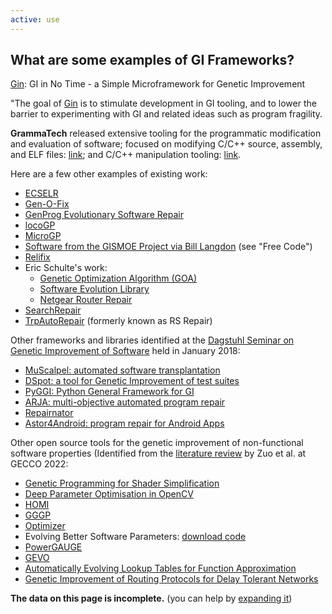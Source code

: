 ```yaml
---
active: use
---
```


## What are some examples of GI Frameworks?

<a href="https://github.com/gintool/gin">Gin</a>: GI in No Time - a Simple Microframework for Genetic Improvement

"The goal of <a href="https://github.com/gintool/gin">Gin</a> is to stimulate development in GI tooling, and to lower the barrier to experimenting with GI and related ideas such as program fragility.

**GrammaTech** released extensive tooling for the programmatic modification and evaluation of software; focused on modifying C/C++ source, assembly, and ELF files: <a href="https://github.com/GrammaTech/sel">link</a>; and C/C++ manipulation tooling: <a href="https://github.com/GrammaTech/clang-mutate">link</a>.

Here are a few other examples of existing work:
- <a href="http://diversify-project.eu/papers/Yeboah15.pdf">ECSELR</a>
- <a href="https://github.com/JerrySwan/JerrySwan.github.io/blob/master/publications/genofix-TR.pdf">Gen-O-Fix</a>
- <a href="https://squareslab.github.io/genprog-code/">GenProg Evolutionary Software Repair</a>
- <a href="https://github.com/codykenb/locoGP">locoGP</a>
- <a href="https://sourceforge.net/p/ugp3/wiki/GeneticImprovement/">MicroGP</a>
- <a href="http://www0.cs.ucl.ac.uk/staff/ucacbbl/gismo/">Software from the GISMOE Project via Bill Langdon</a> (see "Free Code")
- <a href="http://www.shinhwei.com/relifix.pdf">Relifix</a>
- Eric Schulte's work:
  - <a href="https://github.com/eschulte/goa">Genetic Optimization Algorithm (GOA)</a>
  - <a href="http://eschulte.github.io/software-evolution/index.html">Software Evolution Library</a>
  - <a href="https://github.com/eschulte/netgear-repair">Netgear Router Repair</a>
- <a href="https://people.cs.umass.edu/~brun/pubs/pubs/Ke15ase.pdf">SearchRepair</a>
- <a href="http://sourceforge.net/projects/trpautorepair/">TrpAutoRepair</a> (formerly known as RS Repair)

Other frameworks and libraries identified at the <a href="https://www.dagstuhl.de/en/program/calendar/semhp/?semnr=18052">Dagstuhl Seminar on Genetic Improvement of Software</a> held in January 2018:
- <a href="http://crest.cs.ucl.ac.uk/autotransplantation/downloads/muScalpel.zip">MuScalpel: automated software transplantation</a>
- <a href="https://github.com/STAMP-project/dspot">DSpot: a tool for Genetic Improvement  of test suites</a>
- <a href="https://github.com/coinse/pyggi"> PyGGI: Python General Framework for GI</a>
- <a href="https://github.com/yyxhdy/arja">ARJA: multi-objective automated program repair</a>
- <a href="https://github.com/eclipse/repairnator/">Repairnator</a>
- <a href="https://github.com/kayquesousa/astor4android">Astor4Android: program repair for Android Apps</a>


Other open source tools for the genetic improvement of non-functional software properties (Identified from the <a href="https://www.dagstuhl.de/en/program/calendar/semhp/?semnr=18052">literature review</a> by Zuo et al. at GECCO 2022:

- <a href="https://github.com/fabianishere/shadevolution">Genetic Programming for Shader Simplification</a>
- <a href="https://github.com/BobbyRBruce/DPT-OpenCV">Deep Parameter Optimisation in OpenCV</a>
- <a href="https://github.com/FanWuUCL/HOMI">HOMI</a>
- <a href="http://www0.cs.ucl.ac.uk/staff/ucacbbl/gggp/">GGGP</a>
- <a href="https://github.com/ffarzat/JavaScriptHeuristicOptmizer">Optimizer</a>
- Evolving Better Software Parameters: <a href="http://www.cs.ucl.ac.uk/staff/W.Langdon/ftp/gp-code/gi_cbrt.tar.gz"> download code </a>
- <a href="https://github.com/dornja/powergauge">PowerGAUGE</a>
- <a href="https://github.com/lioujheyu/gevo">GEVO</a>
- <a href="https://github.com/oliver-krauss/EuroGP2020-LookupTables">Automatically Evolving Lookup Tables for Function Approximation</a>
- <a href="https://github.com/michelalorandi/evolution_routing_protocol">Genetic Improvement of Routing Protocols for Delay Tolerant Networks</a>
<!--- These were also in the lit review but were excluded- see reason
- DFAHC (github link doesn't work- deprecated?)
- GISMO (mentioned previously)
- locoGP (mentioned previously)
- PyGGI (mentioned previously)
- Gin (mentioned previously)
- Evolving sqrt into 1/x via software data maintenance (not really a tool)
- Genetic Improvement of Data for Maths Functions (not really a tool)
-->

<div class="alert alert-info" role="alert">
  <b>The data on this page is incomplete.</b> (you can help by <a href="{{ "/community/contribute" | relative_url }}">expanding it</a>)
</div>
